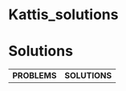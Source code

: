 # Kattis_solutions
<h1>Solutions</h1>
<table>
  <tr>
    <td><b>PROBLEMS</b></td>
    <td><b>SOLUTIONS</b></td>
  </tr>
</table>

